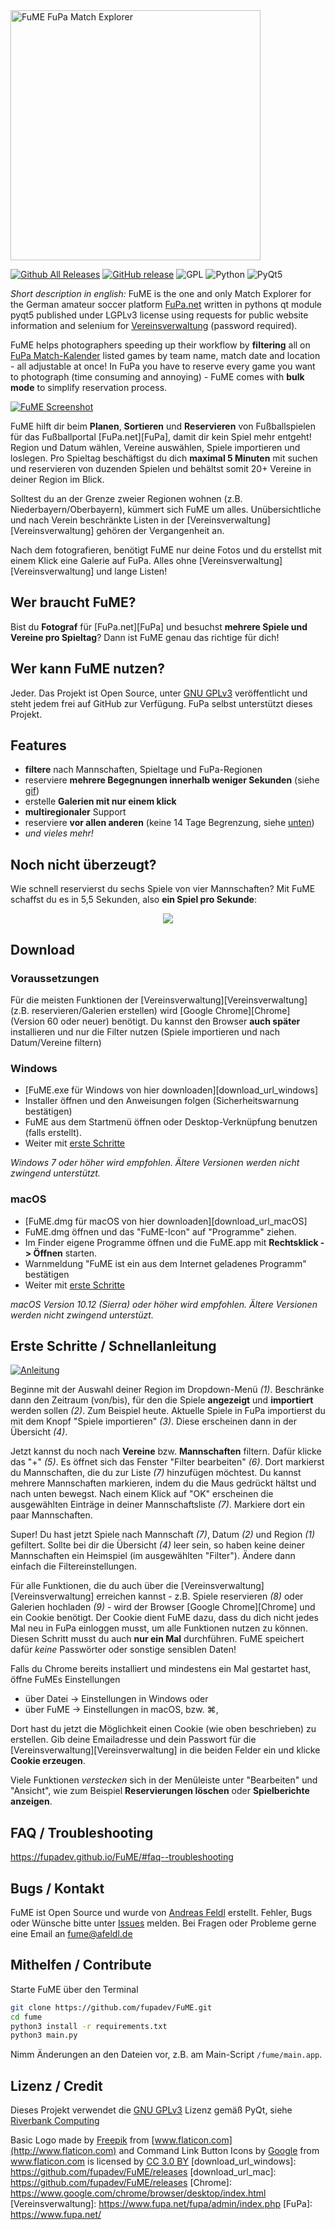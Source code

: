 <img src="bin/header.png" alt="FuME FuPa Match Explorer" width="400">

<!--- [![Requirements Status](https://requires.io/github/fupadev/FuME/requirements.svg?branch=master)](https://requires.io/github/fupadev/FuME/requirements/?branch=master) -->
[![Github All Releases](https://img.shields.io/github/downloads/fupadev/fume/total.svg)](https://github.com/fupadev/FuME/releases)
[![GitHub release](https://img.shields.io/github/release/fupadev/fume.svg)](https://github.com/fupadev/FuME/releases/latest)
![GPL](https://img.shields.io/badge/license-GPL-yellow.svg)
![Python](https://img.shields.io/badge/python-3.5-blue.svg)
![PyQt5](https://img.shields.io/badge/pyQt-5.9-green.svg)

_Short description in english:_ FuME is the one and only Match Explorer for the German amateur soccer platform [FuPa.net](https://www.fupa.net/index.php?page=kalender) written in pythons qt module pyqt5 published under LGPLv3 license using requests for public website information and selenium for [Vereinsverwaltung](https://www.fupa.net/fupa/admin/index.php) (password required).

FuME helps photographers speeding up their workflow by **filtering** all on [FuPa Match-Kalender](https://fupa.net/index.php?page=kalender) listed games by team name, match date and location - all adjustable at once! In FuPa you have to reserve every game you want to photograph (time consuming and annoying) - FuME comes with **bulk mode**  to simplify reservation process.

[![FuME Screenshot](bin/screenshot.png)](bin/screenshot.png)

FuME hilft dir beim **Planen**, **Sortieren** und **Reservieren** von Fußballspielen für das Fußballportal [FuPa.net][FuPa],
damit dir kein Spiel mehr entgeht! Region und Datum wählen, Vereine auswählen, Spiele importieren und loslegen. Pro Spieltag beschäftigst du
dich **maximal 5 Minuten** mit suchen und reservieren von duzenden Spielen und behältst somit 20+ Vereine in deiner Region im Blick.

Solltest du an der Grenze zweier Regionen wohnen (z.B. Niederbayern/Oberbayern), kümmert sich FuME um alles.
Unübersichtliche und nach Verein beschränkte Listen in der [Vereinsverwaltung][Vereinsverwaltung] gehören der Vergangenheit an.

Nach dem fotografieren, benötigt FuME nur deine Fotos und du erstellst mit einem Klick eine Galerie auf FuPa.
Alles ohne [Vereinsverwaltung][Vereinsverwaltung] und lange Listen!

## Wer braucht FuME?
Bist du **Fotograf** für [FuPa.net][FuPa] und besuchst **mehrere Spiele und Vereine pro Spieltag**? Dann ist FuME genau das richtige für dich!

## Wer kann FuME nutzen?
Jeder. Das Projekt ist Open Source, unter [GNU GPLv3](http://www.gnu.org/licenses/) veröffentlicht und steht jedem frei auf GitHub zur Verfügung. FuPa selbst unterstützt dieses Projekt.

## Features
- **filtere** nach Mannschaften, Spieltage und FuPa-Regionen
- reserviere **mehrere Begegnungen innerhalb weniger Sekunden** (siehe [gif](#noch-nicht-überzeugt))
- erstelle **Galerien mit nur einem klick**
- **multiregionaler** Support
- reserviere **vor allen anderen** (keine 14 Tage Begrenzung, siehe [unten](#faq--troubleshooting))
- _und vieles mehr!_

## Noch nicht überzeugt?
Wie schnell reservierst du sechs Spiele von vier Mannschaften? Mit FuME schaffst du es in 5,5 Sekunden, also **ein Spiel pro Sekunde**:

<div style="text-align:center"><img src ="bin/res_demo.gif" /></div>

## Download

### Voraussetzungen
Für die meisten Funktionen der [Vereinsverwaltung][Vereinsverwaltung] (z.B. reservieren/Galerien erstellen) wird [Google Chrome][Chrome] (Version 60 oder neuer) benötigt.
Du kannst den Browser **auch später** installieren und nur die Filter nutzen (Spiele importieren und nach Datum/Vereine filtern)

### Windows
- [FuME.exe für Windows von hier downloaden][download_url_windows]
- Installer öffnen und den Anweisungen folgen (Sicherheitswarnung bestätigen)
- FuME aus dem Startmenü öffnen oder Desktop-Verknüpfung benutzen (falls erstellt).
- Weiter mit [erste Schritte](#erste-schritte--schnellanleitung)

_Windows 7 oder höher wird empfohlen. Ältere Versionen werden nicht zwingend unterstützt._

### macOS
- [FuME.dmg für macOS von hier downloaden][download_url_macOS]
- FuME.dmg öffnen und das "FuME-Icon" auf "Programme" ziehen.
- Im Finder eigene Programme öffnen und die FuME.app mit **Rechtsklick -> Öffnen** starten.
- Warnmeldung "FuME ist ein aus dem Internet geladenes Programm" bestätigen
- Weiter mit [erste Schritte](#erste-schritte--schnellanleitung)

_macOS Version 10.12 (Sierra) oder höher wird empfohlen. Ältere Versionen werden nicht zwingend unterstüzt._

## Erste Schritte / Schnellanleitung
[![Anleitung](bin/anleitung.png)](bin/anleitung.png)

Beginne mit der Auswahl deiner Region im Dropdown-Menü _(1)_. Beschränke dann den Zeitraum (von/bis), für den die Spiele **angezeigt**
und **importiert** werden sollen _(2)_. Zum Beispiel heute. Aktuelle Spiele in FuPa importierst du mit dem Knopf "Spiele importieren" _(3)_. Diese erscheinen dann in der Übersicht _(4)_.

Jetzt kannst du noch nach **Vereine** bzw. **Mannschaften** filtern. Dafür klicke das "+" _(5)_. Es öffnet sich das Fenster "Filter bearbeiten" _(6)_.
Dort markierst du Mannschaften, die du zur Liste _(7)_ hinzufügen möchtest. Du kannst mehrere Mannschaften markieren, indem du die Maus gedrückt hältst und nach unten bewegst.
Nach einem Klick auf "OK" erscheinen die ausgewählten Einträge in deiner Mannschaftsliste _(7)_. Markiere dort ein paar Mannschaften.

Super! Du hast jetzt Spiele nach Mannschaft _(7)_, Datum _(2)_ und Region _(1)_ gefiltert.
Sollte bei dir die Übersicht _(4)_ leer sein, so haben keine deiner Mannschaften ein Heimspiel (im ausgewählten "Filter"). Ändere dann einfach die Filtereinstellungen.

Für alle Funktionen, die du auch über die [Vereinsverwaltung][Vereinsverwaltung] erreichen kannst - z.B.
Spiele reservieren _(8)_ oder Galerien hochladen _(9)_ - wird der Browser [Google Chrome][Chrome] und ein Cookie benötigt.
Der Cookie dient FuME dazu, dass du dich nicht jedes Mal neu in FuPa einloggen musst, um alle Funktionen nutzen zu können. Diesen Schritt musst du auch **nur ein Mal** durchführen.
FuME speichert dafür _keine_ Passwörter oder sonstige sensiblen Daten!

Falls du Chrome bereits installiert und mindestens ein Mal gestartet hast, öffne FuMEs Einstellungen

* über Datei -> Einstellungen in Windows oder
* über FuME -> Einstellungen in macOS, bzw. ⌘,

Dort hast du jetzt die Möglichkeit einen Cookie (wie oben beschrieben) zu erstellen. Gib deine Emailadresse und dein
Passwort für die [Vereinsverwaltung][Vereinsverwaltung] in die beiden Felder ein und klicke **Cookie erzeugen**.

Viele Funktionen _verstecken_ sich in der Menüleiste unter "Bearbeiten" und "Ansicht", wie zum Beispiel **Reservierungen löschen** oder **Spielberichte anzeigen**.

## FAQ / Troubleshooting
https://fupadev.github.io/FuME/#faq--troubleshooting

## Bugs / Kontakt
FuME ist Open Source und wurde von [Andreas Feldl](https://github.com/ndrsfldl) erstellt. Fehler, Bugs oder Wünsche bitte unter [Issues](https://github.com/fupadev/FuME/issues) melden.
Bei Fragen oder Probleme gerne eine Email an <a href="mailto:fume@afeldl.de?subject=FuME">fume@afeldl.de</a>

## Mithelfen / Contribute
Starte FuME über den Terminal
```bash
git clone https://github.com/fupadev/FuME.git
cd fume
python3 install -r requirements.txt
python3 main.py
```
Nimm Änderungen an den Dateien vor, z.B. am Main-Script ``/fume/main.app``.

## Lizenz / Credit
Dieses Projekt verwendet die [GNU GPLv3](http://www.gnu.org/licenses/) Lizenz gemäß PyQt, siehe [Riverbank Computing](https://www.riverbankcomputing.com/commercial/pyqt)

Basic Logo made by [Freepik](http://www.freepik.com/) from [www.flaticon.com](http://www.flaticon.com)
and Command Link Button Icons by <a href="http://www.flaticon.com/authors/google" title="Google">Google</a> from <a href="http://www.flaticon.com" title="Flaticon">www.flaticon.com</a> is licensed by <a href="http://creativecommons.org/licenses/by/3.0/" title="Creative Commons BY 3.0" target="_blank">CC 3.0 BY</a>
[download_url_windows]: https://github.com/fupadev/FuME/releases
[download_url_mac]: https://github.com/fupadev/FuME/releases
[Chrome]: https://www.google.com/chrome/browser/desktop/index.html
[Vereinsverwaltung]: https://www.fupa.net/fupa/admin/index.php
[FuPa]: https://www.fupa.net/